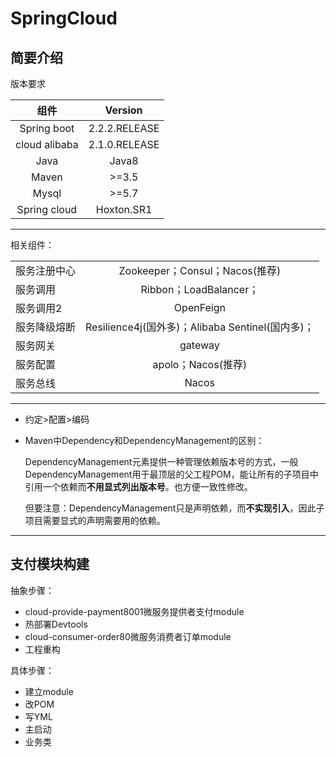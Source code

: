 # SpringCloud

## 简要介绍

版本要求

|     组件      |    Version    |
| :-----------: | :-----------: |
|  Spring boot  | 2.2.2.RELEASE |
| cloud alibaba | 2.1.0.RELEASE |
|     Java      |     Java8     |
|     Maven     |     >=3.5     |
|     Mysql     |     >=5.7     |
| Spring cloud  |  Hoxton.SR1   |

---

相关组件：

|              |                                                  |
| :----------- | :----------------------------------------------: |
| 服务注册中心 |          Zookeeper；Consul；Nacos(推荐)          |
| 服务调用     |              Ribbon；LoadBalancer；              |
| 服务调用2    |                    OpenFeign                     |
| 服务降级熔断 | Resilience4j(国外多)；Alibaba Sentinel(国内多)； |
| 服务网关     |                     gateway                      |
| 服务配置     |                apolo；Nacos(推荐)                |
| 服务总线     |                      Nacos                       |

---

- 约定>配置>编码

- Maven中Dependency和DependencyManagement的区别：

  DependencyManagement元素提供一种管理依赖版本号的方式，一般DependencyManagement用于最顶层的父工程POM，能让所有的子项目中引用一个依赖而**不用显式列出版本号**。也方便一致性修改。

  但要注意：DependencyManagement只是声明依赖，而**不实现引入**，因此子项目需要显式的声明需要用的依赖。

---

## 支付模块构建

抽象步骤：

- cloud-provide-payment8001微服务提供者支付module
- 热部署Devtools
- cloud-consumer-order80微服务消费者订单module
- 工程重构

具体步骤：

- 建立module
- 改POM
- 写YML
- 主启动
- 业务类

